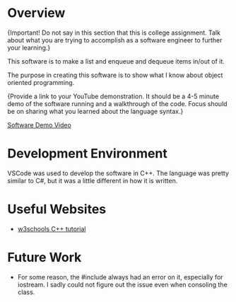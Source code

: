 # Overview

{Important! Do not say in this section that this is college assignment. Talk about what you are trying to accomplish as a software engineer to further your learning.}

This software is to make a list and enqueue and dequeue items in/out of it.

The purpose in creating this software is to show what I know about object oriented programming.

{Provide a link to your YouTube demonstration. It should be a 4-5 minute demo of the software running and a walkthrough of the code. Focus should be on sharing what you learned about the language syntax.}

[Software Demo Video](https://youtu.be/idwzbcFTul0)

# Development Environment

VSCode was used to develop the software in C++. The language was pretty similar to C#, but it was a little different in how it is written.

# Useful Websites


- [w3schools C++ tutorial](https://www.w3schools.com/cpp/default.asp)


# Future Work

- For some reason, the #include always had an error on it, especially for iostream. I sadly could not figure out the issue even when consoling the class.
